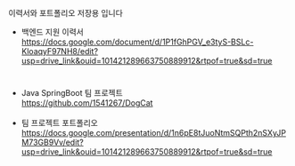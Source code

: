 이력서와 포트폴리오 저장용 입니다

- 백엔드 지원 이력서
https://docs.google.com/document/d/1P1fGhPGV_e3tyS-BSLc-KloaqyF97NH8/edit?usp=drive_link&ouid=101421289663750889912&rtpof=true&sd=true
<h1></h1>

-  Java SpringBoot 팀 프로젝트<br>https://github.com/1541267/DogCat<br><br>
-  팀 프로젝트 포트폴리오<br>https://docs.google.com/presentation/d/1n6pE8tJuoNtmSQPth2nSXyJPM73GB9Vv/edit?usp=drive_link&ouid=101421289663750889912&rtpof=true&sd=true

